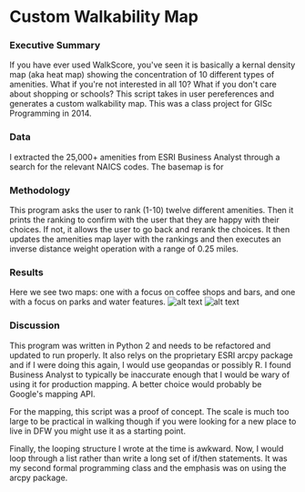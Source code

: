 # Custom Walkability Map
### Executive Summary
If you have ever used WalkScore, you've seen it is basically a kernal density map (aka heat map) showing the concentration of 10 different types of amenities. What if you're not interested in all 10? What if you don't care about shopping or schools? This script takes in user pereferences and generates a custom walkability map. This was a class project for GISc Programming in 2014. 
### Data
I extracted the 25,000+ amenities from ESRI Business Analyst through a search for the relevant NAICS codes. The basemap is for 
### Methodology
This program asks the user to rank (1-10) twelve different amenities. Then it prints the ranking to confirm with the user that they are happy with their choices. If not, it allows the user to go back and rerank the choices. It then updates the amenities map layer with the rankings and then executes an inverse distance weight operation with a range of 0.25 miles.
### Results
Here we see two maps: one with a focus on coffee shops and bars, and one with a focus on parks and water features.
![alt text](https://github.com/LouisRBurns/custom_walkability_map/blob/master/ExportMaps/Coffee_and_Bars.png "Coffee and Bars")
![alt text](https://github.com/LouisRBurns/custom_walkability_map/blob/master/ExportMaps/Parks_and_Water.png "Parks and Water")
### Discussion
This program was written in Python 2 and needs to be refactored and updated to run properly. It also relys on the proprietary ESRI arcpy package and if I were doing this again, I would use geopandas or possibly R. I found Business Analyst to typically be inaccurate enough that I would be wary of using it for production mapping. A better choice would probably be Google's mapping API. 

For the mapping, this script was a proof of concept. The scale is much too large to be practical in walking though if you were looking for a new place to live in DFW you might use it as a starting point. 

Finally, the looping structure I wrote at the time is awkward. Now, I would loop through a list rather than write a long set of if/then statements. It was my second formal programming class and the emphasis was on using the arcpy package. 
